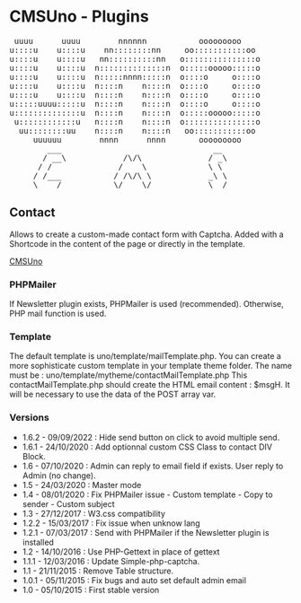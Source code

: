 CMSUno - Plugins
================

<pre>
 uuuu      uuuu        nnnnnn           ooooooooo
u::::u    u::::u    nn::::::::nn     oo:::::::::::oo
u::::u    u::::u   nn::::::::::nn   o:::::::::::::::o
u::::u    u::::u  n::::::::::::::n  o:::::ooooo:::::o
u::::u    u::::u  n:::::nnnn:::::n  o::::o     o::::o
u::::u    u::::u  n::::n    n::::n  o::::o     o::::o
u::::u    u::::u  n::::n    n::::n  o::::o     o::::o
u:::::uuuu:::::u  n::::n    n::::n  o::::o     o::::o
u::::::::::::::u  n::::n    n::::n  o:::::ooooo:::::o
 u::::::::::::u   n::::n    n::::n  o:::::::::::::::o
  uu::::::::uu    n::::n    n::::n   oo:::::::::::oo
     uuuuuu        nnnn      nnnn       ooooooooo
        ___                                __
       / __\            /\/\              / _\
      / /              /    \             \ \
     / /___           / /\/\ \            _\ \
     \____/           \/    \/            \__/
</pre>

## Contact ##

Allows to create a custom-made contact form with Captcha.
Added with a Shortcode in the content of the page or directly in the template.

[CMSUno](https://github.com/boiteasite/cmsuno)

### PHPMailer ###

If Newsletter plugin exists, PHPMailer is used (recommended). Otherwise, PHP mail function is used.

### Template ###

The default template is uno/template/mailTemplate.php.
You can create a more sophisticate custom template in your template theme folder. The name must be : uno/template/mytheme/contactMailTemplate.php
This contactMailTemplate.php should create the HTML email content : $msgH. It will be necessary to use the data of the POST array var.

### Versions ###

* 1.6.2 - 09/09/2022 : Hide send button on click to avoid multiple send.
* 1.6.1 - 24/10/2020 : Add optionnal custom CSS Class to contact DIV Block.
* 1.6 - 07/10/2020 : Admin can reply to email field if exists. User reply to Admin (no change).
* 1.5 - 24/03/2020 : Master mode
* 1.4 - 08/01/2020 : Fix PHPMailer issue - Custom template - Copy to sender - Custom subject
* 1.3 - 27/12/2017 : W3.css compatibility
* 1.2.2 - 15/03/2017 : Fix issue when unknow lang
* 1.2.1 - 07/03/2017 : Send with PHPMailer if the Newsletter plugin is installed
* 1.2 - 14/10/2016 : Use PHP-Gettext in place of gettext
* 1.1.1 - 12/03/2016 : Update Simple-php-captcha.
* 1.1 - 21/11/2015 : Remove Table structure.
* 1.0.1 - 05/11/2015 : Fix bugs and auto set default admin email
* 1.0 - 05/10/2015 : First stable version